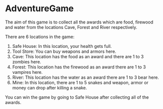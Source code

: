 # AdventureGame

The aim of this game is to collect all the awards which are food, firewood and water from the locations Cave, Forest and River respectively.

There are 6 locations in the game:

 1. Safe House: In this location, your health gets full.
 2. Tool Store: You can buy weapons and armors here.
 3. Cave: This location has the food as an award and there are 1 to 3 zombies here.
 4. Forest: This location has the firewood as an award there are 1 to 3 vampires here.
 5. River: This location has the water as an award there are 1 to 3 bear here.
 6. Mine: In this location, there are 1 to 5 snakes and weapon, armor or money can drop after killing a snake.

You can win the game by going to Safe House after collecting all of the awards.
